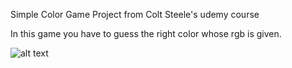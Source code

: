 Simple Color Game Project from Colt Steele's udemy course

In this game you have to guess the right color whose rgb is given.


![alt text](https://github.com/melisdem/ColorGame/blob/main/colorgame1.png?raw=true)


